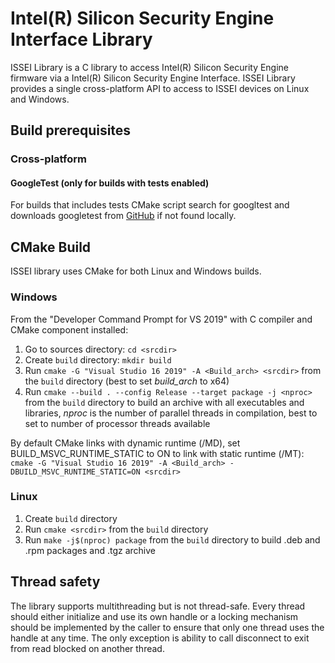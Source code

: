 # Intel(R) Silicon Security Engine Interface Library

ISSEI Library is a C library to access Intel(R) Silicon Security Engine firmware via
a Intel(R) Silicon Security Engine Interface.
ISSEI Library provides a single cross-platform API to access to ISSEI devices on Linux and Windows.

## Build prerequisites

### Cross-platform

#### GoogleTest (only for builds with tests enabled)

For builds that includes tests CMake script search for googltest and
downloads googletest from [GitHub](https://github.com/google/googletest) if not found locally.

## CMake Build

ISSEI library uses CMake for both Linux and Windows builds.

### Windows

From the "Developer Command Prompt for VS 2019" with C compiler and CMake component installed:

1. Go to sources directory: `cd <srcdir>`
2. Create `build` directory: `mkdir build`
3. Run `cmake -G "Visual Studio 16 2019" -A <Build_arch> <srcdir>` from the `build` directory (best to set *build_arch* to x64)
4. Run `cmake --build . --config Release --target package -j <nproc>` from the `build` directory to build an archive with all executables and libraries, *nproc* is the number of parallel threads in compilation, best to set to number of processor threads available

By default CMake links with dynamic runtime (/MD), set BUILD_MSVC_RUNTIME_STATIC to ON to link with static runtime (/MT):
`cmake -G "Visual Studio 16 2019" -A <Build_arch> -DBUILD_MSVC_RUNTIME_STATIC=ON <srcdir>`

### Linux

1. Create `build` directory
2. Run `cmake <srcdir>` from the `build` directory
3. Run `make -j$(nproc) package` from the `build` directory to build .deb and .rpm packages and .tgz archive

## Thread safety

The library supports multithreading but is not thread-safe.
Every thread should either initialize and use its own handle
or a locking mechanism should be implemented by the caller to ensure
that only one thread uses the handle at any time.
The only exception is ability to call disconnect to exit from read
blocked on another thread.
